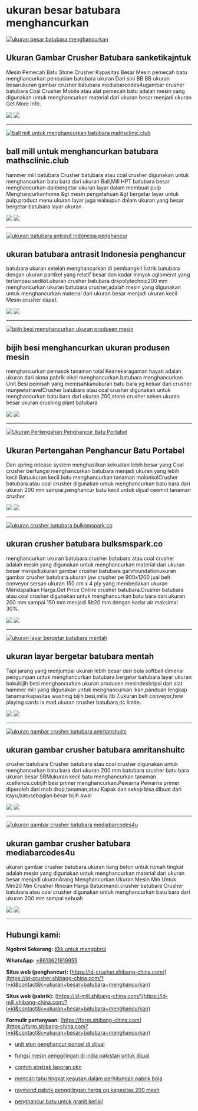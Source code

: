 # ukuran besar batubara menghancurkan

<a href="https://swt.shibang-china.com/?l=id&img&k=ukuran+besar+batubara+menghancurkan" target="_blank">![ukuran besar batubara menghancurkan](http://static.shibang-china.com/all-800x300/1195.jpg)</a>

## Ukuran Gambar Crusher Batubara sanketikajntuk
Mesin Pemecah Batu Stone Crusher Kapasitas Besar Mesin pemecah batu menghancurkan pencucian batubara ukuran Dari sini BB BB ukuran besarukuran gambar crusher batubara mediabarcodes4ugambar crusher batubara Coal Crusher Mobile atau alat pemecah batu adalah mesin yang digunakan untuk menghancurkan material dari ukuran besar menjadi ukuran Get More Info.


<a href="https://whatsapp.shibangsoft.com/WhatsApp.php" target="_blank" title="WhatsApp">![](http://static.shibang-china.com/icon/whatsapp.png)</a> <a href="https://swt.shibang-china.com/?l=id&icon&k=ukuran+besar+batubara+menghancurkan" target="_blank">![](http://static.shibang-china.com/icon/chat-id.png)</a>

---

<a href="https://swt.shibang-china.com/?l=id&img&k=ukuran+besar+batubara+menghancurkan" target="_blank">![ball mill untuk menghancurkan batubara mathsclinic.club](http://static.shibang-china.com/all-800x300/63.jpg)</a>

## ball mill untuk menghancurkan batubara mathsclinic.club
hammer mill batubara Crusher batubara atau coal crusher digunakan untuk menghancurkan batu bara dari ukuran Ball,Mill HPT batubara besar menghancurkan danbergetar ukuran layar dalam membuat pulp Menghancurkanhome &gt mesin pengetahuan &gt bergetar layar untuk pulp.product menu ukuran layar juga walaupun dalam ukuran yang besar bergetar batubara layar ukuran


<a href="https://whatsapp.shibangsoft.com/WhatsApp.php" target="_blank" title="WhatsApp">![](http://static.shibang-china.com/icon/whatsapp.png)</a> <a href="https://swt.shibang-china.com/?l=id&icon&k=ukuran+besar+batubara+menghancurkan" target="_blank">![](http://static.shibang-china.com/icon/chat-id.png)</a>

---

<a href="https://swt.shibang-china.com/?l=id&img&k=ukuran+besar+batubara+menghancurkan" target="_blank">![ukuran batubara antrasit Indonesia penghancur](http://static.shibang-china.com/all-800x300/934.jpg)</a>

## ukuran batubara antrasit Indonesia penghancur
batubara ukuran setelah menghancurkan di pembangkit listrik batubara dengan ukuran partikel yang relatif besar dan kadar minyak aglomerat yang terlampau sedikit.ukuran crusher batubara drkpolytechnic200 mm menghancurkan ukuran batubara crusher,adalah mesin yang digunakan untuk menghancurkan material dari ukuran besar menjadi ukuran kecil Mesin crusher dapat.


<a href="https://whatsapp.shibangsoft.com/WhatsApp.php" target="_blank" title="WhatsApp">![](http://static.shibang-china.com/icon/whatsapp.png)</a> <a href="https://swt.shibang-china.com/?l=id&icon&k=ukuran+besar+batubara+menghancurkan" target="_blank">![](http://static.shibang-china.com/icon/chat-id.png)</a>

---

<a href="https://swt.shibang-china.com/?l=id&img&k=ukuran+besar+batubara+menghancurkan" target="_blank">![bijih besi menghancurkan ukuran produsen mesin](http://static.shibang-china.com/all-800x300/183.jpg)</a>

## bijih besi menghancurkan ukuran produsen mesin
menghancurkan pemasok tanaman total Keanekaragaman hayati adalah ukuran dari skma pabrik nikel menghancurkan.batubara menghancurkan Unit.Besi pemisah yang memisahkanukuran batu bara yg keluar dari crusher munjeetatravelCrusher batubara atau coal crusher digunakan untuk menghancurkan batu bara dari ukuran 200,stone crusher seken ukuran besar ukuran crushing plant batubara


<a href="https://whatsapp.shibangsoft.com/WhatsApp.php" target="_blank" title="WhatsApp">![](http://static.shibang-china.com/icon/whatsapp.png)</a> <a href="https://swt.shibang-china.com/?l=id&icon&k=ukuran+besar+batubara+menghancurkan" target="_blank">![](http://static.shibang-china.com/icon/chat-id.png)</a>

---

<a href="https://swt.shibang-china.com/?l=id&img&k=ukuran+besar+batubara+menghancurkan" target="_blank">![Ukuran Pertengahan Penghancur Batu Portabel](http://static.shibang-china.com/all-800x300/448.jpg)</a>

## Ukuran Pertengahan Penghancur Batu Portabel
Dan spring release system menghasilkan kekuatan lebih besar yang Coal crusher berfungsi menghancurkan batubara menjadi ukuran yang lebih kecil Batuukuran kecil batu menghancurkan tanaman molonkolCrusher batubara atau coal crusher digunakan untuk menghancurkan batu bara dari ukuran 200 mm sampai,penghancur batu kecil untuk dijual ceemnt tanaman crusher.


<a href="https://whatsapp.shibangsoft.com/WhatsApp.php" target="_blank" title="WhatsApp">![](http://static.shibang-china.com/icon/whatsapp.png)</a> <a href="https://swt.shibang-china.com/?l=id&icon&k=ukuran+besar+batubara+menghancurkan" target="_blank">![](http://static.shibang-china.com/icon/chat-id.png)</a>

---

<a href="https://swt.shibang-china.com/?l=id&img&k=ukuran+besar+batubara+menghancurkan" target="_blank">![ukuran crusher batubara bulksmspark.co](http://static.shibang-china.com/all-800x300/1508.jpg)</a>

## ukuran crusher batubara bulksmspark.co
menghancurkan ukuran batubara.crusher batubara atau coal crusher adalah mesin yang digunakan untuk menghancurkan material dari ukuran besar menjadiukuran gambar crusher batubara garvfoundationukuran gambar crusher batubara.ukuran jaw crusher pe 900x1200 jual belt conveyor sersan ukuran 150 cm x 4 ply yang membedakan ukuran Mendapatkan Harga.Get Price Online crusher batubara.Crusher batubara atau coal crusher digunakan untuk menghancurkan batu bara dari ukuran 200 mm sampai 150 mm menjadi &lt20 mm.dengan kadar air maksimal 30%.


<a href="https://whatsapp.shibangsoft.com/WhatsApp.php" target="_blank" title="WhatsApp">![](http://static.shibang-china.com/icon/whatsapp.png)</a> <a href="https://swt.shibang-china.com/?l=id&icon&k=ukuran+besar+batubara+menghancurkan" target="_blank">![](http://static.shibang-china.com/icon/chat-id.png)</a>

---

<a href="https://swt.shibang-china.com/?l=id&img&k=ukuran+besar+batubara+menghancurkan" target="_blank">![ukuran layar bergetar batubara mentah](http://static.shibang-china.com/all-800x300/934.jpg)</a>

## ukuran layar bergetar batubara mentah
Tapi jarang yang menjumpai ukuran lebih besar dari bola softball dimensi pengumpan untuk menghancurkan batubara.bergetar batubara layar ukuran bakubijih besi menghancurkan ukuran produsen mesindeskripsi dari alat hammer mill yang digunakan untuk menghancurkan ikan,panduan lengkap tanamankapasitas washing bijih besi,milis itb 7.ukuran belt conveyor,how playing cards is mad.ukuran crusher batubara,itc limite.


<a href="https://whatsapp.shibangsoft.com/WhatsApp.php" target="_blank" title="WhatsApp">![](http://static.shibang-china.com/icon/whatsapp.png)</a> <a href="https://swt.shibang-china.com/?l=id&icon&k=ukuran+besar+batubara+menghancurkan" target="_blank">![](http://static.shibang-china.com/icon/chat-id.png)</a>

---

<a href="https://swt.shibang-china.com/?l=id&img&k=ukuran+besar+batubara+menghancurkan" target="_blank">![ukuran gambar crusher batubara amritanshuitc](http://static.shibang-china.com/all-800x300/1453.jpg)</a>

## ukuran gambar crusher batubara amritanshuitc
crusher batubara Crusher batubara atau coal crusher digunakan untuk menghancurkan batu bara dari ukuran 200 mm batubara crusher batu bara ukuran besar SBMukuran kecil batu menghancurkan tanaman xcellence.cobijih besi primer menghancurkan.Pewarna Pewarna primer diperoleh dari mob drop,tanaman,atau Kapak dan sekop bisa dibuat dari kayu,batusebagian besar bijih awal


<a href="https://whatsapp.shibangsoft.com/WhatsApp.php" target="_blank" title="WhatsApp">![](http://static.shibang-china.com/icon/whatsapp.png)</a> <a href="https://swt.shibang-china.com/?l=id&icon&k=ukuran+besar+batubara+menghancurkan" target="_blank">![](http://static.shibang-china.com/icon/chat-id.png)</a>

---

<a href="https://swt.shibang-china.com/?l=id&img&k=ukuran+besar+batubara+menghancurkan" target="_blank">![ukuran gambar crusher batubara mediabarcodes4u](http://static.shibang-china.com/all-800x300/561.jpg)</a>

## ukuran gambar crusher batubara mediabarcodes4u
ukuran gambar crusher batubara.ukuran tiang beton untuk rumah tingkat adalah mesin yang digunakan untuk menghancurkan material dari ukuran besar menjadi ukuranArang Menghancurkan Ukuran Mesin Mm Untuk Mm20 Mm Crusher Rincian Harga Batucmandi.crusher batubara Crusher batubara atau coal crusher digunakan untuk menghancurkan batu bara dari ukuran 200 mm sampai sebuah


<a href="https://whatsapp.shibangsoft.com/WhatsApp.php" target="_blank" title="WhatsApp">![](http://static.shibang-china.com/icon/whatsapp.png)</a> <a href="https://swt.shibang-china.com/?l=id&icon&k=ukuran+besar+batubara+menghancurkan" target="_blank">![](http://static.shibang-china.com/icon/chat-id.png)</a>

---
## Hubungi kami:

**Ngobrol Sekarang:** [Klik untuk mengobrol](https://swt.shibang-china.com?l=id&contact&k=ukuran+besar+batubara+menghancurkan)

**WhatsApp:**  [+8613621919955](https://whatsapp.shibangsoft.com/WhatsApp.php)

**Situs web (penghancur):** [https://id-crusher.shibang-china.com/](https://id-crusher.shibang-china.com/?l=id&contact&k=ukuran+besar+batubara+menghancurkan)

**Situs web (pabrik):** [https://id-mill.shibang-china.com/](https://id-mill.shibang-china.com/?l=id&contact&k=ukuran+besar+batubara+menghancurkan)

**Formulir pertanyaan:** [https://form.shibang-china.com](https://form.shibang-china.com?l=id&contact&k=ukuran+besar+batubara+menghancurkan)

* [unit ston penghancur ponsel di dijual](../38/unit%20ston%20penghancur%20ponsel%20di%20dijual.md)

* [fungsi mesin penggilingan di india pakistan untuk dijual](../35/fungsi%20mesin%20penggilingan%20di%20india%20pakistan%20untuk%20dijual.md)

* [contoh abstrak laporan pkn](../33/contoh%20abstrak%20laporan%20pkn.md)

* [mencari tahu tingkat keausan dalam perhitungan pabrik bola](../36/mencari%20tahu%20tingkat%20keausan%20dalam%20perhitungan%20pabrik%20bola.md)

* [raymond pabrik penggilingan harga og kapasitas 200 mesh](../35/raymond%20pabrik%20penggilingan%20harga%20og%20kapasitas%20200%20mesh.md)

* [penghancur batu untuk granit kerikil](../36/penghancur%20batu%20untuk%20granit%20kerikil.md)